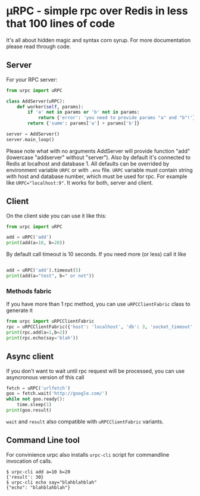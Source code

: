 # μRPC - simple rpc over Redis in less that 100 lines of code

It's all about hidden magic and syntax corn syrup. For more documentation please read through code.

## Server

For your RPC server:

```python
from urpc import uRPC

class AddServer(uRPC):
	def worker(self, params):
		if 'a' not in params or 'b' not in params:
			return {'error': 'you need to provide params "a" and "b"!'}
		return {'summ': params['a'] + params['b']}

server = AddServer()
server.main_loop()
```

Please note what with no arguments AddServer will provide function "add" (lowercase "addserver" without "server").
Also by default it's connected to Redis at localhost and database 1.
All defaults can be overrided by environment variable `URPC` or with `.env` file. `URPC` variable must contain string with host and database number, which must be used for rpc. For example like `URPC="localhost:9"`. It works for both, server and client.

## Client

On the client side you can use it like this:

```python
from urpc import uRPC

add = uRPC('add')
print(add(a=10, b=20))
```

By default call timeout is 10 seconds. If you need more (or less) call it like

```python

add = uRPC('add').timeout(5)
print(add(a="test", b=" or not"))
```

### Methods fabric

If you have more than 1 rpc method, you can use `uRPCClientFabric` class to generate it

```python
from urpc import uRPCClientFabric
rpc = uRPCClientFabric({'host': 'localhost', 'db': 3, 'socket_timeout': 10})
print(rpc.add(a=1,b=2))
print(rpc.echo(say='blah'))
```

## Async client

If you don't want to wait until rpc request will be processed, you can use asyncronous version of this call

```python
fetch = uRPC('urlfetch')
goo = fetch.wait('http://google.com/')
while not goo.ready():
    time.sleep(1)
print(goo.result)
```

`wait` and `result` also compatible with `uRPCClientFabric` variants.

## Command Line tool

For convinience urpc also installs `urpc-cli` script for commandline invocation of calls.

```shell
$ urpc-cli add a=10 b=20
{'result': 30}
$ urpc-cli echo say="blahblahblah"
{"echo": "blahblahblah"}
```